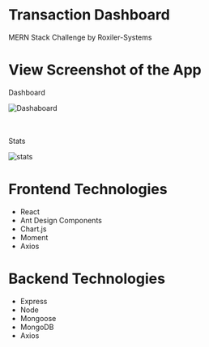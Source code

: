 # Transaction Dashboard
MERN Stack Challenge by Roxiler-Systems
<br/>

# View Screenshot of the App

 Dashboard 

![Dashaboard](https://github.com/user-attachments/assets/70ec6e14-ee4b-484e-93b9-c37fda30e044)

<br></br>
 Stats

![stats](https://github.com/user-attachments/assets/887c56a3-de03-4f64-9ad8-0125245872fb)

# Frontend Technologies
- React
- Ant Design Components
- Chart.js
- Moment
- Axios

# Backend Technologies
- Express
- Node
- Mongoose
- MongoDB
- Axios
